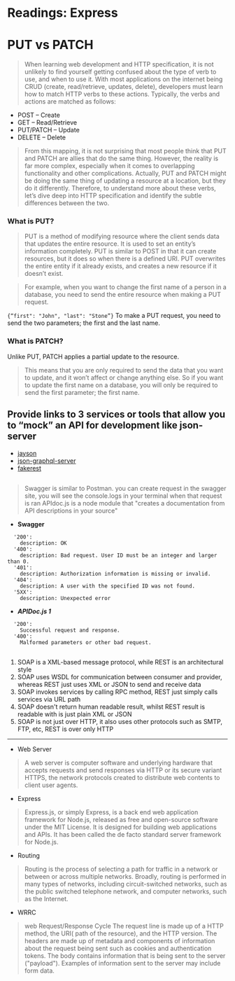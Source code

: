 # Readings: Express

# PUT vs PATCH
> When learning web development and HTTP specification, it is not unlikely to find yourself getting confused about the type of verb to use, and when to use it. With most applications on the internet being CRUD (create, read/retrieve, updates, delete), developers must learn how to match HTTP verbs to these actions. Typically, the verbs and actions are matched as follows:

+ POST – Create
+ GET – Read/Retrieve
+ PUT/PATCH – Update
+ DELETE – Delete

> From this mapping, it is not surprising that most people think that PUT and PATCH are allies that do the same thing. However, the reality is far more complex, especially when it comes to overlapping functionality and other complications. Actually, PUT and PATCH might be doing the same thing of updating a resource at a location, but they do it differently. Therefore, to understand more about these verbs, let’s dive deep into HTTP specification and identify the subtle differences between the two.

### What is PUT?

> PUT is a method of modifying resource where the client sends data that updates the entire resource. It is used to set an entity’s information completely. PUT is similar to POST in that it can create resources, but it does so when there is a defined URI. PUT overwrites the entire entity if it already exists, and creates a new resource if it doesn’t exist.

> For example, when you want to change the first name of a person in a database, you need to send the entire resource when making a PUT request.

```{“first": "John", "last": "Stone”}```
To make a PUT request, you need to send the two parameters; the first and the last name.

### What is PATCH?
Unlike PUT, PATCH applies a partial update to the resource.

> This means that you are only required to send the data that you want to update, and it won’t affect or change anything else. So if you want to update the first name on a database, you will only be required to send the first parameter; the first name.

## Provide links to 3 services or tools that allow you to “mock” an API for development like json-server

+ [jayson](https://www.npmjs.com/package/jayson) 
+ [json-graphql-server](https://www.npmjs.com/package/json-graphql-server) 
+ [fakerest](https://www.npmjs.com/package/fakerest)

##

> Swagger is similar to Postman. you can create request in the swagger site, you will see the console.logs in your terminal when that request is ran APIdoc.js is a node module that "creates a documentation from API descriptions in your source"

+ **Swagger**
```
  '200':
    description: OK
  '400':
    description: Bad request. User ID must be an integer and larger than 0.
  '401':
    description: Authorization information is missing or invalid.
  '404':
    description: A user with the specified ID was not found.
  '5XX':
    description: Unexpected error
```


+ ***APIDoc.js 1***

```
  '200':
  	Successful request and response.
  '400':
  	Malformed parameters or other bad request.
```

##

1. SOAP is a XML-based message protocol, while REST is an architectural style
2. SOAP uses WSDL for communication between consumer and provider, whereas REST just uses XML or JSON to send and receive data
3. SOAP invokes services by calling RPC method, REST just simply calls services via URL path
4. SOAP doesn't return human readable result, whilst REST result is readable with is just plain XML or JSON
5. SOAP is not just over HTTP, it also uses other protocols such as SMTP, FTP, etc, REST is over only HTTP

***

+ Web Server

> A web server is computer software and underlying hardware that accepts requests and send responses via HTTP or its secure variant HTTPS, the network protocols created to distribute web contents to client user agents.

+ Express
> Express.js, or simply Express, is a back end web application framework for Node.js, released as free and open-source software under the MIT License. It is designed for building web applications and APIs. It has been called the de facto standard server framework for Node.js.

+ Routing
> Routing is the process of selecting a path for traffic in a network or between or across multiple networks. Broadly, routing is performed in many types of networks, including circuit-switched networks, such as the public switched telephone network, and computer networks, such as the Internet.

+ WRRC
> web Request/Response Cycle The request line is made up of a HTTP method, the URI( path of the resource), and the HTTP version. The headers are made up of metadata and components of information about the request being sent such as cookies and authentication tokens. The body contains information that is being sent to the server ("payload"). Examples of information sent to the server may include form data.